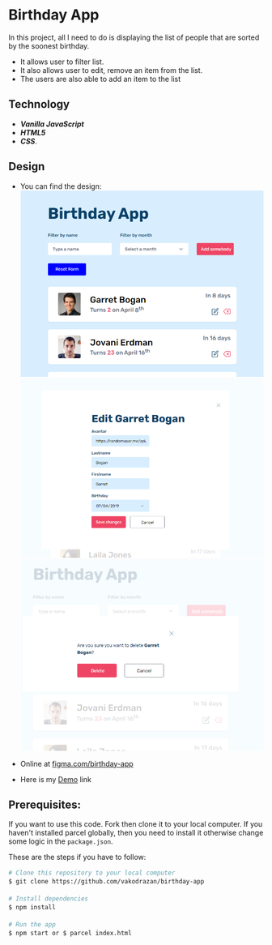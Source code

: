 # Birthday App

In this project, all I need to do is displaying the list of people that are sorted by the soonest birthday.
- It allows user to filter list.
- It also allows user to edit, remove an item from the list.
- The users are also able to add an item to the list

## Technology
- ***Vanilla JavaScript***
- ***HTML5***
- ***CSS***.

## Design
- You can find the design: 
![ScreenShoot](./assets/homepage.png)
![ScreenShoot](./assets/edit-page.png)
![ScreenShoot](./assets/delete-page.png)

 - Online at [figma.com/birthday-app](https://www.figma.com/file/bb1Mie5R3mUhR77PtGG8bJ/Birthday-App?node-id=0%3A1)
 - Here is my [Demo](https://github.com/vakodrazan/birthday-app) link

 ## Prerequisites:

 If you want to use this code. Fork then clone it to your local computer. If you haven't installed parcel globally, then you need to install it otherwise change some logic in the `package.json`.

These are the steps if you have to follow: 

```bash
# Clone this repository to your local computer
$ git clone https://github.com/vakodrazan/birthday-app

# Install dependencies
$ npm install

# Run the app
$ npm start or $ parcel index.html
```